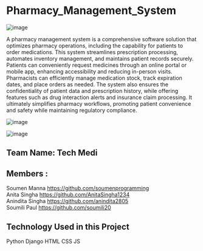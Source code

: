 # Pharmacy_Management_System

![image](https://github.com/Abhijnan29/Pharmacy_Management_System/assets/95416360/c5b10e0b-dd5f-4388-8bdb-6730dc6b929b)

A pharmacy management system is a comprehensive software solution that optimizes pharmacy operations, including the capability for patients to order medications. This system streamlines prescription processing, automates inventory management, and maintains patient records securely. Patients can conveniently request medicines through an online portal or mobile app, enhancing accessibility and reducing in-person visits. Pharmacists can efficiently manage medication stock, track expiration dates, and place orders as needed. The system also ensures the confidentiality of patient data and prescription history, while offering features such as drug interaction alerts and insurance claim processing. It ultimately simplifies pharmacy workflows, promoting patient convenience and safety while maintaining regulatory compliance.


![image](https://github.com/Abhijnan29/Pharmacy_Management_System/assets/95416360/745d4e71-3a2a-454e-b3dd-57d7409c0a9c)

![image](https://github.com/Abhijnan29/Pharmacy_Management_System/assets/95416360/596f614c-296b-49b7-b51a-aa4ddef1013b)


## Team Name: Tech Medi

## Members :
Soumen Manna    https://github.com/soumenprogramming <br>
Anita Singha    https://github.com/AnitaSingha1234 <br>
Anindita Singha https://github.com/anindita2805 <br>
Soumili Paul    https://github.com/soumili20 <be>

## Technology Used in this Project
 Python
 Django
 HTML
 CSS
 JS

